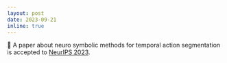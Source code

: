 ```yaml
---
layout: post
date: 2023-09-21
inline: true
---
```

📝 A paper about neuro symbolic methods for temporal action segmentation is accepted to [NeurIPS 2023](https://nips.cc/).

